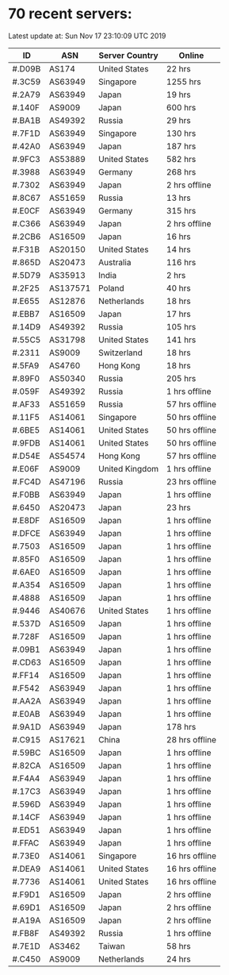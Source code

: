 # 70 recent servers:

Latest update at: Sun Nov 17 23:10:09 UTC 2019

| ID | ASN | Server Country | Online |
| -- | --- | -------------- | ------ |
| #.D09B | AS174 | United States | 22 hrs |
| #.3C59 | AS63949 | Singapore | 1255 hrs |
| #.2A79 | AS63949 | Japan | 19 hrs |
| #.140F | AS9009 | Japan | 600 hrs |
| #.BA1B | AS49392 | Russia | 29 hrs |
| #.7F1D | AS63949 | Singapore | 130 hrs |
| #.42A0 | AS63949 | Japan | 187 hrs |
| #.9FC3 | AS53889 | United States | 582 hrs |
| #.3988 | AS63949 | Germany | 268 hrs |
| #.7302 | AS63949 | Japan | 2 hrs offline |
| #.8C67 | AS51659 | Russia | 13 hrs |
| #.E0CF | AS63949 | Germany | 315 hrs |
| #.C366 | AS63949 | Japan | 2 hrs offline |
| #.2CB6 | AS16509 | Japan | 16 hrs |
| #.F31B | AS20150 | United States | 14 hrs |
| #.865D | AS20473 | Australia | 116 hrs |
| #.5D79 | AS35913 | India | 2 hrs |
| #.2F25 | AS137571 | Poland | 40 hrs |
| #.E655 | AS12876 | Netherlands | 18 hrs |
| #.EBB7 | AS16509 | Japan | 17 hrs |
| #.14D9 | AS49392 | Russia | 105 hrs |
| #.55C5 | AS31798 | United States | 141 hrs |
| #.2311 | AS9009 | Switzerland | 18 hrs |
| #.5FA9 | AS4760 | Hong Kong | 18 hrs |
| #.89F0 | AS50340 | Russia | 205 hrs |
| #.059F | AS49392 | Russia | 1 hrs offline |
| #.AF33 | AS51659 | Russia | 57 hrs offline |
| #.11F5 | AS14061 | Singapore | 50 hrs offline |
| #.6BE5 | AS14061 | United States | 50 hrs offline |
| #.9FDB | AS14061 | United States | 50 hrs offline |
| #.D54E | AS54574 | Hong Kong | 57 hrs offline |
| #.E06F | AS9009 | United Kingdom | 1 hrs offline |
| #.FC4D | AS47196 | Russia | 23 hrs offline |
| #.F0BB | AS63949 | Japan | 1 hrs offline |
| #.6450 | AS20473 | Japan | 23 hrs |
| #.E8DF | AS16509 | Japan | 1 hrs offline |
| #.DFCE | AS63949 | Japan | 1 hrs offline |
| #.7503 | AS16509 | Japan | 1 hrs offline |
| #.85F0 | AS16509 | Japan | 1 hrs offline |
| #.6AE0 | AS16509 | Japan | 1 hrs offline |
| #.A354 | AS16509 | Japan | 1 hrs offline |
| #.4888 | AS16509 | Japan | 1 hrs offline |
| #.9446 | AS40676 | United States | 1 hrs offline |
| #.537D | AS16509 | Japan | 1 hrs offline |
| #.728F | AS16509 | Japan | 1 hrs offline |
| #.09B1 | AS63949 | Japan | 1 hrs offline |
| #.CD63 | AS16509 | Japan | 1 hrs offline |
| #.FF14 | AS16509 | Japan | 1 hrs offline |
| #.F542 | AS63949 | Japan | 1 hrs offline |
| #.AA2A | AS63949 | Japan | 1 hrs offline |
| #.E0AB | AS63949 | Japan | 1 hrs offline |
| #.9A1D | AS63949 | Japan | 178 hrs |
| #.C915 | AS17621 | China | 28 hrs offline |
| #.59BC | AS16509 | Japan | 1 hrs offline |
| #.82CA | AS16509 | Japan | 1 hrs offline |
| #.F4A4 | AS63949 | Japan | 1 hrs offline |
| #.17C3 | AS63949 | Japan | 1 hrs offline |
| #.596D | AS63949 | Japan | 1 hrs offline |
| #.14CF | AS63949 | Japan | 1 hrs offline |
| #.ED51 | AS63949 | Japan | 1 hrs offline |
| #.FFAC | AS63949 | Japan | 1 hrs offline |
| #.73E0 | AS14061 | Singapore | 16 hrs offline |
| #.DEA9 | AS14061 | United States | 16 hrs offline |
| #.7736 | AS14061 | United States | 16 hrs offline |
| #.F9D1 | AS16509 | Japan | 2 hrs offline |
| #.69D1 | AS16509 | Japan | 2 hrs offline |
| #.A19A | AS16509 | Japan | 2 hrs offline |
| #.FB8F | AS49392 | Russia | 1 hrs offline |
| #.7E1D | AS3462 | Taiwan | 58 hrs |
| #.C450 | AS9009 | Netherlands | 24 hrs |

